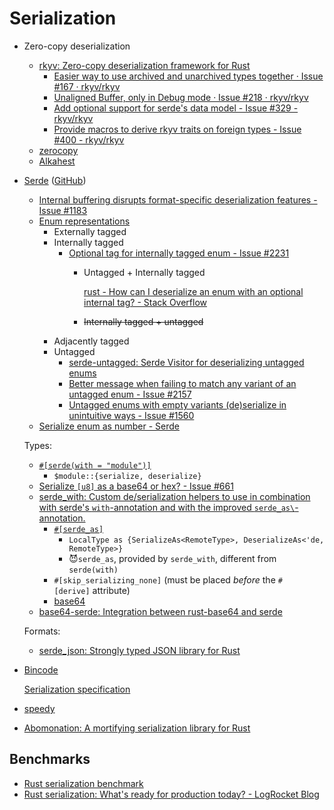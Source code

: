 # Serialization
- Zero-copy deserialization
  - [rkyv: Zero-copy deserialization framework for Rust](https://github.com/rkyv/rkyv)
    - [Easier way to use archived and unarchived types together · Issue #167 · rkyv/rkyv](https://github.com/rkyv/rkyv/issues/167)
    - [Unaligned Buffer, only in Debug mode · Issue #218 · rkyv/rkyv](https://github.com/rkyv/rkyv/issues/218)
    - [Add optional support for serde's data model - Issue #329 - rkyv/rkyv](https://github.com/rkyv/rkyv/issues/329)
    - [Provide macros to derive rkyv traits on foreign types - Issue #400 - rkyv/rkyv](https://github.com/rkyv/rkyv/issues/400)
  - [zerocopy](https://github.com/google/zerocopy)
  - [Alkahest](https://github.com/zakarumych/alkahest)

- [Serde](https://serde.rs/) ([GitHub](https://github.com/serde-rs/serde))
  - [Internal buffering disrupts format-specific deserialization features - Issue #1183](https://github.com/serde-rs/serde/issues/1183)
  - [Enum representations](https://serde.rs/enum-representations.html)
    - Externally tagged
    - Internally tagged
      - [Optional tag for internally tagged enum - Issue #2231](https://github.com/serde-rs/serde/issues/2231)
        - Untagged + Internally tagged
          
          [rust - How can I deserialize an enum with an optional internal tag? - Stack Overflow](https://stackoverflow.com/questions/61216723/how-can-i-deserialize-an-enum-with-an-optional-internal-tag)
        - ~~Internally tagged + untagged~~
    - Adjacently tagged
    - Untagged
      - [serde-untagged: Serde Visitor for deserializing untagged enums](https://github.com/dtolnay/serde-untagged)
      - [Better message when failing to match any variant of an untagged enum - Issue #2157](https://github.com/serde-rs/serde/issues/2157)
      - [Untagged enums with empty variants (de)serialize in unintuitive ways - Issue #1560](https://github.com/serde-rs/serde/issues/1560)
  - [Serialize enum as number - Serde](https://serde.rs/enum-number.html)

  Types:
  - [`#[serde(with = "module")]`](https://serde.rs/field-attrs.html#with)
    - `$module::{serialize, deserialize}`
  - [Serialize `[u8]` as a base64 or hex? - Issue #661](https://github.com/serde-rs/serde/issues/661)
  - [serde\_with: Custom de/serialization helpers to use in combination with serde's `with`-annotation and with the improved `serde_as\`-annotation.](https://github.com/jonasbb/serde_with/)
    - [`#[serde_as]`](https://docs.rs/serde_with/3.11.0/serde_with/guide/serde_as/index.html)
      - `LocalType as {SerializeAs<RemoteType>, DeserializeAs<'de, RemoteType>}`
      - 😈`serde_as`, provided by `serde_with`, different from `serde(with)`
    - `#[skip_serializing_none]` (must be placed *before* the `#[derive]` attribute)
    - [base64](https://docs.rs/serde_with/latest/serde_with/base64/index.html)
  - [base64-serde: Integration between rust-base64 and serde](https://github.com/marshallpierce/base64-serde)

  Formats:
  - [serde\_json: Strongly typed JSON library for Rust](https://github.com/serde-rs/json)

- [Bincode](https://github.com/bincode-org/bincode)

  [Serialization specification](https://github.com/bincode-org/bincode/blob/trunk/docs/spec.md)

- [speedy](https://github.com/koute/speedy)

- [Abomonation: A mortifying serialization library for Rust](https://github.com/TimelyDataflow/abomonation)

## Benchmarks
- [Rust serialization benchmark](https://github.com/djkoloski/rust_serialization_benchmark)
- [Rust serialization: What's ready for production today? - LogRocket Blog](https://blog.logrocket.com/rust-serialization-whats-ready-for-production-today/)
